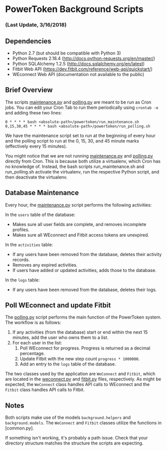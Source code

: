 # PowerToken Background Scripts
### (Last Update, 3/16/2018)


## Dependencies

* Python 2.7 (but should be compatible with Python 3)
* Python Requests 2.18.4 (http://docs.python-requests.org/en/master/)
* Python SQLAlchemy 1.2.5 (http://docs.sqlalchemy.org/en/latest)
* Fitbit Web API (https://dev.fitbit.com/reference/web-api/quickstart/)
* WEconnect Web API (documentation not available to the public)


## Brief Overview

The scripts [maintenance.py](maintenanc.py) and [polling.py](polling.py) are meant to be run as Cron jobs. You can edit your Cron Tab to run them periodically using `crontab -e` and adding these two lines:

`0 * * * * bash <absolute-path>/powertoken/run_maintenance.sh`
`0,15,30,45 * * * * bash <absolute-path>/powertoken/run_polling.sh`

We have the maintenance script set to run at the beginning of every hour and the polling script to run at the 0, 15, 30, and 45 minute marks (effectively every 15 minutes).

You might notice that we are not running [maintenance.py](maintenanc.py) and [polling.py](polling.py) directly from Cron. This is because both utilize a virtualenv, which Cron has no knowledge of. Instead, the bash scripts run_maintenance.sh and run_polling.sh activate the virtualenv, run the respective Python script, and then deactivate the virtualenv.


## Database Maintenance

Every hour, the [maintenance.py](maintenance.py) script performs the following activities:

In the `users` table of the database:
* Makes sure all user fields are complete, and removes incomplete profiles.
* Makes sure all WEconnect and Fitbit access tokens are unexpired.

In the `activities` table:
* If any users have been removed from the database, deletes their activity records.
* Removes any expired activities.
* If users have added or updated activities, adds those to the database.

In the `logs` table:
* If any users have been removed from the database, deletes their logs.


## Poll WEconnect and update Fitbit

The [polling.py](polling.py) script performs the main function of the PowerToken system. The workflow is as follows:

1. If any activities (from the database) start or end within the next 15 minutes, add the user who owns them to a list. 
2. For each user in the list:
    1. Poll WEconnect for progress. Progress is returned as a decimal percentage.
    2. Update Fitbit with the new step count `progress * 1000000`.
    3. Add an entry to the `logs` table of the database.

The two classes used by the application are `WeConnect` and `Fitbit`, which are located in the [weconnect.py](weconnect.py) and [fitbit.py](fitbit.py) files, respectively. As might be expected, the `WeConnect` class handles API calls to WEconnect and the `Fitbit` class handles API calls to Fitbit.


## Notes

Both scripts make use of the models `background.helpers` and `background.models`. The `WeConnect` and `Fitbit` classes utilize the functions in [common.py]. 

If something isn't working, it's probably a path issue. Check that your directory structure matches the structure the scripts are expecting.
